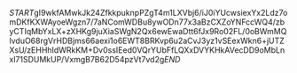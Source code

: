 $START$gI9wkfAMwkJk24ZfkkpuknpPZgT4m1LXVbj6/iJ0iYUcwsiexYx2Ldz7omDKfKXWAyoeWgzn7/7aNComWDBu8ywODn77x3aBzCXZoYNFccWQ4/zbyCTIqMbYxLX+zXHKg9juXiaSWgN2Qx6ewEwaDtt6fJx9Ro02FL/0oBWmMQlvduO68rgVrHDBjms66aexi1o6EWT8BRKvp6u2aCvJ3yz1vSEexWkn6+jUTZXsU/zEHHhIdWRkKM+Dv0ssIEed0VQrYUbFfLQXxDVYKHkAVecDD9oMbLnxl71SDUMkUP/VxmgB7B62D54pzVt7vd2g$END$